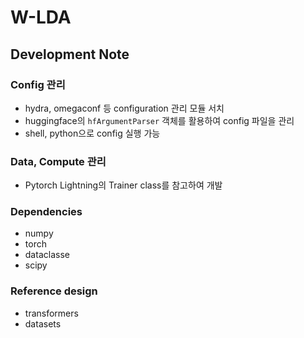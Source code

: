# W-LDA

## Development Note

### Config 관리
- hydra, omegaconf 등 configuration 관리 모듈 서치
- huggingface의 `hfArgumentParser` 객체를 활용하여 config 파일을 관리
- shell, python으로 config 실행 가능

### Data, Compute 관리
- Pytorch Lightning의 Trainer class를 참고하여 개발

### Dependencies
- numpy
- torch
- dataclasse
- scipy

### Reference design
- transformers
- datasets